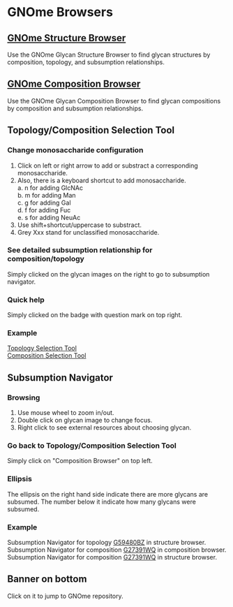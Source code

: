 # GNOme Browsers

## [GNOme Structure Browser](https://gnome.glyomics.org/StructureBrowser.html)
Use the GNOme Glycan Structure Browser to find glycan structures by composition, topology, and subsumption relationships.
## [GNOme Composition Browser](https://gnome.glyomics.org/CompositionBrowser.html)
Use the GNOme Glycan Composition Browser to find glycan compositions by composition and subsumption relationships.

## Topology/Composition Selection Tool
### Change monosaccharide configuration
1. Click on left or right arrow to add or substract a corresponding monosaccharide.
2. Also, there is a keyboard shortcut to add monosaccharide.
<br>a. n for adding GlcNAc
<br>b. m for adding Man
<br>c. g for adding Gal
<br>d. f for adding Fuc
<br>e. s for adding NeuAc
3. Use shift+shortcut/uppercase to substract.
4. Grey Xxx stand for unclassified monosaccharide.
### See detailed subsumption relationship for composition/topology
Simply clicked on the glycan images on the right to go to subsumption navigator.
### Quick help
Simply clicked on the badge with question mark on top right.
### Example
[Topology Selection Tool](https://gnome.glyomics.org/StructureBrowser.html?GlcNAc=2&HexNAc=2)
<br>
[Composition Selection Tool](https://gnome.glyomics.org/CompositionBrowser.html?GlcNAc=2&HexNAc=2)

## Subsumption Navigator
### Browsing
1. Use mouse wheel to zoom in/out.
2. Double click on glycan image to change focus.
3. Right click to see external resources about choosing glycan.
### Go back to Topology/Composition Selection Tool
Simply click on "Composition Browser" on top left.
### Ellipsis
The ellipsis on the right hand side indicate there are more glycans are subsumed. The number below it indicate how many glycans were subsumed.  
### Example
Subsumption Navigator for topology [G59480BZ](https://gnome.glyomics.org/StructureBrowser.html?focus=G59480BZ)
in structure browser.
<br>
Subsumption Navigator for composition [G27391WQ](https://gnome.glyomics.org/CompositionBrowser.html?focus=G27391WQ)
in composition browser.
<br>
Subsumption Navigator for composition [G27391WQ](https://gnome.glyomics.org/StructureBrowser.html?focus=G27391WQ)
in structure browser.
## Banner on bottom
Click on it to jump to GNOme repository.







